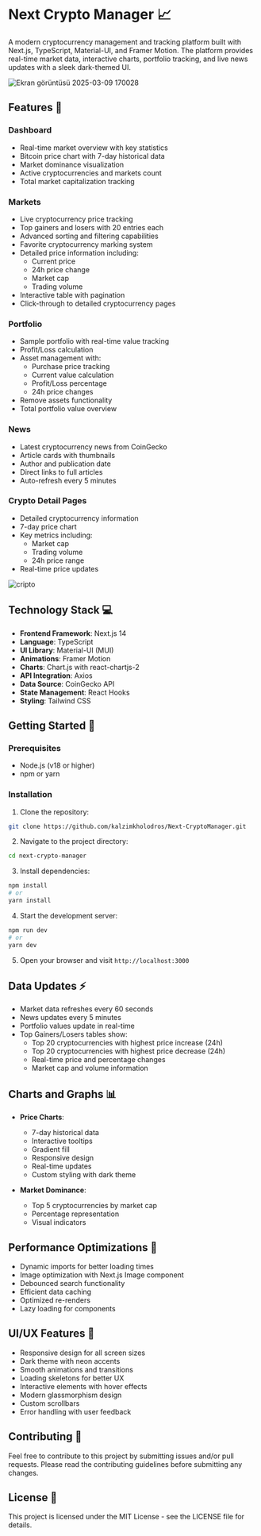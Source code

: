 # Next Crypto Manager 📈

A modern cryptocurrency management and tracking platform built with Next.js, TypeScript, Material-UI, and Framer Motion. The platform provides real-time market data, interactive charts, portfolio tracking, and live news updates with a sleek dark-themed UI.

![Ekran görüntüsü 2025-03-09 170028](https://github.com/user-attachments/assets/ca95445d-518c-44d3-8bda-0b1a1fd730ce)


## Features 🚀

### Dashboard
- Real-time market overview with key statistics
- Bitcoin price chart with 7-day historical data
- Market dominance visualization
- Active cryptocurrencies and markets count
- Total market capitalization tracking

### Markets
- Live cryptocurrency price tracking
- Top gainers and losers with 20 entries each
- Advanced sorting and filtering capabilities
- Favorite cryptocurrency marking system
- Detailed price information including:
  - Current price
  - 24h price change
  - Market cap
  - Trading volume
- Interactive table with pagination
- Click-through to detailed cryptocurrency pages

### Portfolio
- Sample portfolio with real-time value tracking
- Profit/Loss calculation
- Asset management with:
  - Purchase price tracking
  - Current value calculation
  - Profit/Loss percentage
  - 24h price changes
- Remove assets functionality
- Total portfolio value overview

### News
- Latest cryptocurrency news from CoinGecko
- Article cards with thumbnails
- Author and publication date
- Direct links to full articles
- Auto-refresh every 5 minutes

### Crypto Detail Pages
- Detailed cryptocurrency information
- 7-day price chart
- Key metrics including:
  - Market cap
  - Trading volume
  - 24h price range
- Real-time price updates


![cripto](https://github.com/user-attachments/assets/8498a16e-9a1f-4ecb-90f4-4de451e286e3)




## Technology Stack 💻

- **Frontend Framework**: Next.js 14
- **Language**: TypeScript
- **UI Library**: Material-UI (MUI)
- **Animations**: Framer Motion
- **Charts**: Chart.js with react-chartjs-2
- **API Integration**: Axios
- **Data Source**: CoinGecko API
- **State Management**: React Hooks
- **Styling**: Tailwind CSS

## Getting Started 🏁

### Prerequisites

- Node.js (v18 or higher)
- npm or yarn

### Installation

1. Clone the repository:

```bash
git clone https://github.com/kalzimkholodros/Next-CryptoManager.git
```

2. Navigate to the project directory:

```bash
cd next-crypto-manager
```

3. Install dependencies:

```bash
npm install
# or
yarn install
```

4. Start the development server:

```bash
npm run dev
# or
yarn dev
```

5. Open your browser and visit `http://localhost:3000`

## Data Updates ⚡

- Market data refreshes every 60 seconds
- News updates every 5 minutes
- Portfolio values update in real-time
- Top Gainers/Losers tables show:
  - Top 20 cryptocurrencies with highest price increase (24h)
  - Top 20 cryptocurrencies with highest price decrease (24h)
  - Real-time price and percentage changes
  - Market cap and volume information

## Charts and Graphs 📊

- **Price Charts**: 
  - 7-day historical data
  - Interactive tooltips
  - Gradient fill
  - Responsive design
  - Real-time updates
  - Custom styling with dark theme

- **Market Dominance**:
  - Top 5 cryptocurrencies by market cap
  - Percentage representation
  - Visual indicators

## Performance Optimizations 🚀

- Dynamic imports for better loading times
- Image optimization with Next.js Image component
- Debounced search functionality
- Efficient data caching
- Optimized re-renders
- Lazy loading for components

## UI/UX Features 🎨

- Responsive design for all screen sizes
- Dark theme with neon accents
- Smooth animations and transitions
- Loading skeletons for better UX
- Interactive elements with hover effects
- Modern glassmorphism design
- Custom scrollbars
- Error handling with user feedback

## Contributing 🤝

Feel free to contribute to this project by submitting issues and/or pull requests. Please read the contributing guidelines before submitting any changes.

## License 📝

This project is licensed under the MIT License - see the LICENSE file for details.

